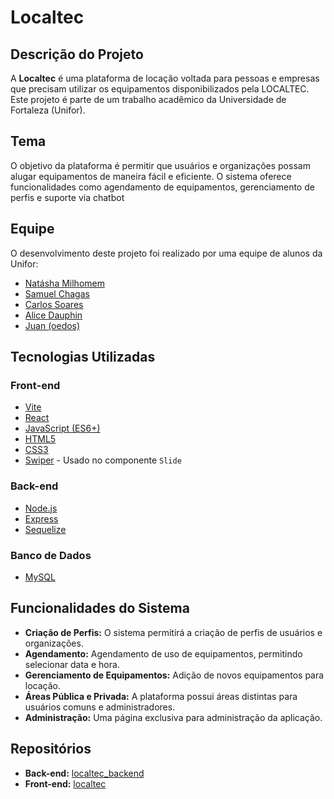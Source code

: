 # Localtec

## Descrição do Projeto
A **Localtec** é uma plataforma de locação voltada para pessoas e empresas que precisam utilizar os equipamentos disponibilizados pela LOCALTEC. Este projeto é parte de um trabalho acadêmico da Universidade de Fortaleza (Unifor).

## Tema
O objetivo da plataforma é permitir que usuários e organizações possam alugar equipamentos de maneira fácil e eficiente. O sistema oferece funcionalidades como agendamento de equipamentos, gerenciamento de perfis e suporte via chatbot

## Equipe
O desenvolvimento deste projeto foi realizado por uma equipe de alunos da Unifor:

- [Natásha Milhomem](https://github.com/natashamilhomem)
- [Samuel Chagas](https://github.com/samuel-chagas)
- [Carlos Soares](https://github.com/CarlossoaresnDev)
- [Alice Dauphin](https://github.com/AliceJDauphin)
- [Juan (oedos)](https://github.com/oedos)

## Tecnologias Utilizadas

### Front-end
- [Vite](https://vitejs.dev/)
- [React](https://reactjs.org/)
- [JavaScript (ES6+)](https://www.ecma-international.org/ecma-262/)
- [HTML5](https://developer.mozilla.org/en-US/docs/Web/Guide/HTML/HTML5)
- [CSS3](https://developer.mozilla.org/en-US/docs/Web/CSS/CSS3)
- [Swiper](https://swiperjs.com/) - Usado no componente `Slide`

### Back-end
- [Node.js](https://nodejs.org/)
- [Express](https://expressjs.com/)
- [Sequelize](https://sequelize.org/)

### Banco de Dados
- [MySQL](https://www.mysql.com/)

## Funcionalidades do Sistema

- **Criação de Perfis:** O sistema permitirá a criação de perfis de usuários e organizações.
- **Agendamento:** Agendamento de uso de equipamentos, permitindo selecionar data e hora.
- **Gerenciamento de Equipamentos:** Adição de novos equipamentos para locação.
- **Áreas Pública e Privada:** A plataforma possui áreas distintas para usuários comuns e administradores.
- **Administração:** Uma página exclusiva para administração da aplicação.

## Repositórios

- **Back-end:**  [localtec_backend](https://github.com/samuel-chagas/localtec_backend.git)
- **Front-end:** [localtec](https://github.com/samuel-chagas/localtec.git)